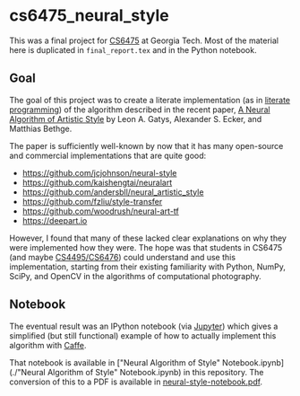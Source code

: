 # cs6475\_neural\_style

This was a final project for
[CS6475](http://www.omscs.gatech.edu/cs-6475-computational-photography)
at Georgia Tech.  Most of the material here is duplicated in
`final_report.tex` and in the Python notebook.

## Goal

The goal of this project was to create a literate implementation (as
in
[literate programming](https://en.wikipedia.org/wiki/Literate_programming))
of the algorithm described in the recent paper, [A Neural Algorithm of
Artistic Style](http://arxiv.org/abs/1508.06576) by Leon A. Gatys,
Alexander S. Ecker, and Matthias Bethge.

The paper is sufficiently well-known by now that it has many
open-source and commercial implementations that are quite good:

- https://github.com/jcjohnson/neural-style
- https://github.com/kaishengtai/neuralart
- https://github.com/andersbll/neural_artistic_style
- https://github.com/fzliu/style-transfer
- https://github.com/woodrush/neural-art-tf
- https://deepart.io

However, I found that many of these lacked clear explanations on why
they were implemented how they were.  The hope was that students in
CS6475 (and maybe
[CS4495/CS6476](http://www.cc.gatech.edu/~hays/compvision/)) could
understand and use this implementation, starting from their existing
familiarity with Python, NumPy, SciPy, and OpenCV in the algorithms of
computational photography.

## Notebook

The eventual result was an IPython notebook (via
[Jupyter](https://jupyter.org/)) which gives a simplified (but still
functional) example of how to actually implement this algorithm with
[Caffe](http://caffe.berkeleyvision.org/).

That notebook is available in
["Neural Algorithm of Style" Notebook.ipynb](./"Neural Algorithm of Style" Notebook.ipynb)
in this repository.  The conversion of this to
a PDF is available in
[neural-style-notebook.pdf](./neural-style-notebook.pdf).
